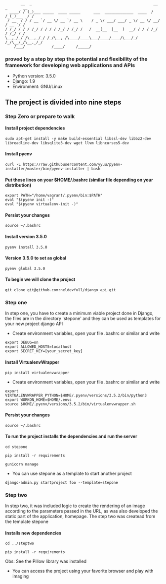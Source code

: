 ```shell
       __  _                                                       __  _       __
  ____/ / (_)___ _____  ____ _____      ___  _____________  ____  / /_(_)___ _/ /
 / __  / / / __ `/ __ \/ __ `/ __ \    / _ \/ ___/ ___/ _ \/ __ \/ __/ / __ `/ /
/ /_/ / / / /_/ / / / / /_/ / /_/ /   /  __(__  |__  )  __/ / / / /_/ / /_/ / /
\__,_/_/ /\__,_/_/ /_/\__, /\____/____\___/____/____/\___/_/ /_/\__/_/\__,_/_/
    /___/            /____/     /_____/

```
### proved by a step by step the potential and flexibility of the framework for developing web applications and APIs

* Python version: 3.5.0
* Django: 1.9
* Environment: GNU/Linux

## The project is divided into nine steps

### Step Zero or prepare to walk

#### Install project dependencies
```shell
sudo apt-get install -y make build-essential libssl-dev libbz2-dev libreadline-dev libsqlite3-dev wget llvm libncurses5-dev
```

#### Install pyenv
```shell
curl -L https://raw.githubusercontent.com/yyuu/pyenv-installer/master/bin/pyenv-installer | bash
```

#### Put these lines on your $HOME/.bashrc (similar file depending on your distribution)
```shell
export PATH="/home/vagrant/.pyenv/bin:$PATH"
eval "$(pyenv init -)"
eval "$(pyenv virtualenv-init -)"
```

#### Persist your changes
```shell
source ~/.bashrc
```
#### Install version 3.5.0
```shell
pyenv install 3.5.0
```
#### Version 3.5.0 to set as global
```shell
pyenv global 3.5.0
```

#### To begin we will clone the project
```shell
git clone git@github.com:neldevfull/django_api.git
```

### Step one
In step one, you have to create a minimum viable project done in Django, the files are in the directory 'stepone' and they can be used as templates for your new project django API

* Create environment variables, open your file .bashrc or similar and write

```shell
export DEBUG=on
export ALLOWED_HOSTS=localhost
export SECRET_KEY=[your_secret_key]
```

#### Install VirtualenvWrapper
```shell
pip install virtualenvwrapper
```

* Create environment variables, open your file .bashrc or similar and write

```shell
export VIRTUALENVWRAPPER_PYTHON=$HOME/.pyenv/versions/3.5.2/bin/python3
export WORKON_HOME=$HOME/.envs
source $HOME/.pyenv/versions/3.5.2/bin/virtualenvwrapper.sh
```

#### Persist your changes

```shell
source ~/.bashrc
```

#### To run the project installs the dependencies and run the server

```shell
cd stepone
```
```shell
pip install -r requirements
```
```shell
gunicorn manage
```

* You can use stepone as a template to start another project

```shell
django-admin.py startproject foo --template=stepone
```

### Step two
In step two, it was included logic to create the rendering of an image according to the parameters passed in the URL, as was also developed the static part of the application, homepage. The step two was createad from the template stepone

#### Installs new dependencies

```shell
cd ../steptwo
```
```shell
pip install -r requirements
```
Obs: See the Pillow library was installed

* You can access the project using your favorite browser and play with imaging
